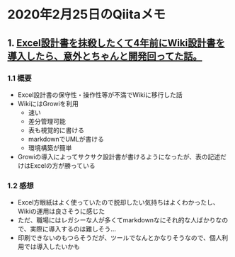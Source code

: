 # 2020年2月25日のQiitaメモ

## 1. [Excel設計書を抹殺したくて4年前にWiki設計書を導入したら、意外とちゃんと開発回ってた話。](https://qiita.com/gakuri/items/93b06fb47eb538d2e447)

### 1.1 概要

- Excel設計書の保守性・操作性等が不満でWikiに移行した話
- WikiにはGrowiを利用
  - 速い
  - 差分管理可能
  - 表も視覚的に書ける
  - markdownでUMLが書ける
  - 環境構築が簡単
- Growiの導入によってサクサク設計書が書けるようになったが、表の記述だけはExcelの方が勝っている

### 1.2 感想

- Excel方眼紙はよく使っていたので脱却したい気持ちはよくわかったし、Wikiの運用は良さそうに感じた
- ただ、職場にはレガシーな人が多くてmarkdownなにそれ的な人ばかりなので、実際に導入するのは難しそう…
- 印刷できないのもつらそうだが、ツールでなんとかなりそうなので、個人利用では導入したいかも
